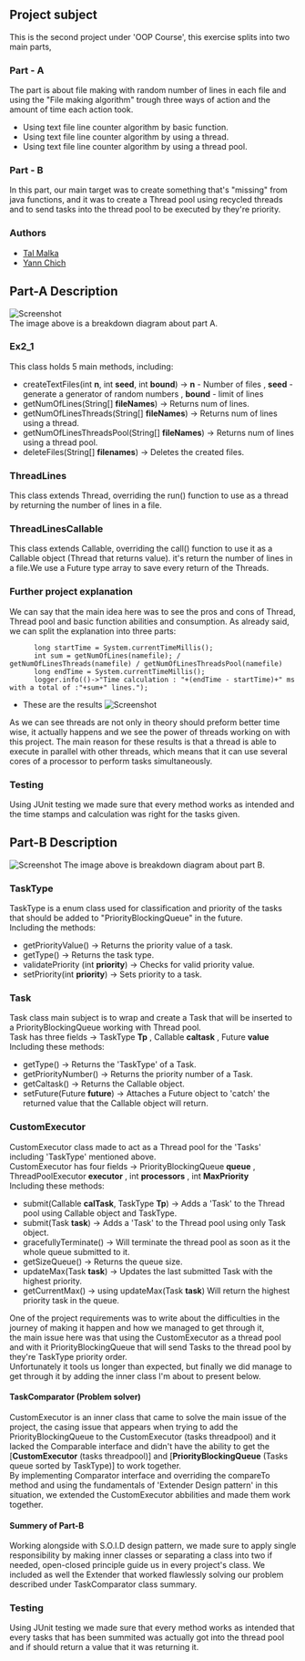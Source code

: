 
## Project subject
This is the second project under 'OOP Course', this exercise splits into two main parts,  
### Part - A
The part is about file making with random number of lines in each file and using the "File making algorithm" trough three ways of action and the amount of time each action took.   
   * Using  text file line counter algorithm by basic function.
   * Using text file line counter algorithm by using a thread.
   * Using text file line counter algorithm by using a thread pool.     
   
 ### Part - B
 In this part, our main target was to create something that's "missing" from java functions, and it was to create a Thread pool using recycled threads and to send tasks  into the thread pool to be executed by they're priority.  

### Authors
* [Tal Malka](https://github.com/TalMaIka)    
* [Yann Chich](https://github.com/yannchich)

 ## Part-A Description
 
 ![Screenshot](https://iili.io/HYIuQFs.png)     
 The image above is a breakdown diagram about part A.
 
 ### Ex2_1
 This class holds 5 main methods, including: 
 * createTextFiles(int __n__, int __seed__, int __bound__) -> __n__ - Number of files , __seed__ - generate a generator of random numbers , __bound__ - limit of lines
 * getNumOfLines(String[] __fileNames__) -> Returns num of lines.
 * getNumOfLinesThreads(String[] __fileNames__) -> Returns num of lines using a thread.
 * getNumOfLinesThreadsPool(String[] __fileNames__) -> Returns num of lines using a thread pool.
 * deleteFiles(String[] __filenames__) -> Deletes the created files.
 
 ### ThreadLines
 This class extends Thread, overriding the run() function to use as a thread by returning the number of lines in a file.
 
 ### ThreadLinesCallable
 This class extends Callable, overriding the call() function to use it as a Callable object (Thread that returns value). it's return the number of lines in a file.We use a Future type array to save every return of the Threads.
 
 ### Further project explanation
 
  We can say that the main idea here was to see the pros and cons of Thread, Thread pool and basic function abilities and consumption. 
  As already said, we can split the explanation into three parts:
  ```
        long startTime = System.currentTimeMillis();     
        int sum = getNumOfLines(namefile); / getNumOfLinesThreads(namefile) / getNumOfLinesThreadsPool(namefile)   
        long endTime = System.currentTimeMillis();      
        logger.info(()->"Time calculation : "+(endTime - startTime)+" ms with a total of :"+sum+" lines.");
 ```   
 * These are the results
 ![Screenshot](https://iili.io/HYIOWRR.png)     
 
 As we can see threads are not only in theory should preform better time wise, it actually happens and we see the power of threads working on with this project.
The main reason for these results is that a thread is able to execute in parallel with other threads, which means that it can use several cores of a processor to      perform tasks simultaneously.
  
### Testing
Using JUnit testing we made sure that every method works as intended and the time stamps and calculation was right for the tasks given.   


 ## Part-B Description
  ![Screenshot](https://iili.io/HYuHOV2.png) 
  The image above is breakdown diagram about part B.
    
  ### TaskType
  TaskType is a enum class used for classification and priority of the tasks that should be added to "PriorityBlockingQueue" in the future.   
  Including the methods:
  * getPriorityValue() -> Returns the priority value of a task.
  * getType() -> Returns the task type.
  * validatePriority (int __priority__) -> Checks for valid priority value.
  * setPriority(int __priority__) -> Sets priority to a task.
  
  ### Task
  Task class main subject is to wrap and create a Task that will be inserted to a PriorityBlockingQueue working with Thread pool.      
  Task has three fields -> TaskType __Tp__ , Callable<T> __caltask__ , Future<T> __value__
  Including these methods:
  * getType() -> Returns the 'TaskType' of a Task.
  * getPriorityNumber() -> Returns the priority number of a Task.
  * getCaltask() -> Returns the Callable object.
  * setFuture(Future __future__) -> Attaches a Future object to 'catch' the returned value that the Callable object will return.
  
  ### CustomExecutor
  CustomExecutor class made to act as a Thread pool for the 'Tasks' including 'TaskType' mentioned above.      
  CustomExecutor has four fields -> PriorityBlockingQueue<Runnable> __queue__ , ThreadPoolExecutor __executor__ , int __processors__ , int __MaxPriority__    
  Including these methods:     
  * submit(Callable<T> __calTask__, TaskType __Tp__) -> Adds a 'Task' to the Thread pool using Callable object and TaskType.     
  * submit(Task<T> __task__) -> Adds a 'Task' to the Thread pool using only Task object.   
  * gracefullyTerminate() -> Will terminate the thread pool as soon as it the whole queue submitted to it.
  * getSizeQueue() -> Returns the queue size.
  * updateMax(Task __task__) -> Updates the last submitted Task with the highest priority.
  * getCurrentMax() -> using updateMax(Task __task__) Will return the highest priority task in the queue.
  
One of the project requirements was to write about the difficulties in the journey of making it happen and how we managed to get through it,     
the main issue here was that using the CustomExecutor as a thread pool and with it PriorityBlockingQueue that will send Tasks to the thread pool by they're TaskType priority order.   
Unfortunately it tools us longer than expected, but finally we did manage to get through it by adding the inner class I'm about to present below.
  
  #### TaskComparator (Problem solver) 
  CustomExecutor is an inner class that came to solve the main issue of the project, the casing issue that appears when trying to add the PriorityBlockingQueue to the CustomExecutor (tasks threadpool) and it lacked the Comparable interface and didn't have the ability to get the [__CustomExecutor__ (tasks threadpool)] and [__PriorityBlockingQueue__ (Tasks queue sorted by TaskType)] to work together.     
  By implementing Comparator interface and overriding the compareTo method and using the fundamentals of 'Extender Design pattern' in this situation, we extended the CustomExecutor abbilities and made them work together. 
  
  #### Summery of Part-B
  Working alongside with S.O.I.D design pattern, we made sure to apply single responsibility by making inner classes or separating a class into two if needed,
  open-closed principle guide us in every project's class.
  We included as well the Extender that worked flawlessly solving our problem described under TaskComparator class summary.
  ### Testing
   Using JUnit testing we made sure that every method works as intended that every tasks that has been summited was actually got into the thread pool and if should return a value that it was returning it.
